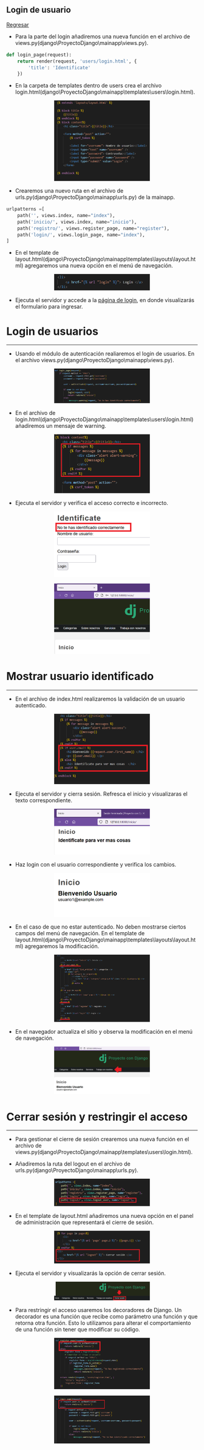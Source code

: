 ## Login de usuario

[Regresar](/CodingBootcampsESPOL-RDDW/)

* Para la parte del login añadiremos una nueva función en el archivo de views.py(django\ProyectoDjango\mainapp\views.py).

```py
def login_page(request):
    return render(request, 'users/login.html', {
        'title': 'Identificate'
    })
```

* En la carpeta de templates dentro de users crea el archivo login.html(django\ProyectoDjango\mainapp\templates\users\login.html).

<p align="center">
<img src="../imagenes/login1.png" width="50%" alt="Banner"/>
</p>

* Crearemos una nuevo ruta en el archivo de urls.py(django\ProyectoDjango\mainapp\urls.py) de la mainapp.

```py
urlpatterns =[
    path('', views.index, name="index"),
    path('inicio/', views.index, name="inicio"),
    path('registro/', views.register_page, name="register"),
    path('login/', views.login_page, name="index"),
]
```

* En el template de layout.html(django\ProyectoDjango\mainapp\templates\layouts\layout.html) agregaremos una nueva opción en el menú de navegación. 

<p align="center">
<img src="../imagenes/login2.png" width="50%" alt="Banner"/>
</p>

* Ejecuta el servidor y accede a la [página de login](http://127.0.0.1:8000/login/), en donde visualizarás el formulario para ingresar.


Login de usuarios
===========

* * *

* Usando el módulo de autenticación realiaremos el login de usuarios. En el archivo views.py(django\ProyectoDjango\mainapp\views.py).

<p align="center">
<img src="../imagenes/login3.png" width="50%" alt="Banner"/>
</p>

* En el archivo de login.html(django\ProyectoDjango\mainapp\templates\users\login.html) añadiremos un mensaje de warning.

<p align="center">
<img src="../imagenes/login5.png" width="50%" alt="Banner"/>
</p>

* Ejecuta el servidor y verifica el acceso correcto e incorrecto.

<p align="center">
<img src="../imagenes/login6.png" width="50%" alt="Banner"/>
</p>

<p align="center">
<img src="../imagenes/login7.png" width="50%" alt="Banner"/>
</p>

Mostrar usuario identificado
===========

* * *

* En el archivo de index.html realizaremos la validación de un usuario autenticado.

<p align="center">
<img src="../imagenes/login9.png" width="50%" alt="Banner"/>
</p>

*  Ejecuta el servidor y cierra sesión. Refresca el inicio y visualizaras el texto correspondiente.

<p align="center">
<img src="../imagenes/login8.png" width="50%" alt="Banner"/>
</p>

* Haz login con el usuario correspondiente y verifica los cambios.

<p align="center">
<img src="../imagenes/login23.png" width="50%" alt="Banner"/>
</p>

* En el caso de que no estar autenticado. No deben mostrarse ciertos campos del menú de navegación. En el template de layout.html(django\ProyectoDjango\mainapp\templates\layouts\layout.html) agregaremos la modificación.

<p align="center">
<img src="../imagenes/login24.png" width="50%" alt="Banner"/>
</p>

* En el navegador actualiza el sitio y observa la modificación en el menú de navegación.

<p align="center">
<img src="../imagenes/login25.png" width="50%" alt="Banner"/>
</p>

Cerrar sesión y restringir el acceso
===========

* * *

* Para gestionar el cierre de sesión crearemos una nueva función en el archivo de views.py(django\ProyectoDjango\mainapp\templates\users\login.html). 

* Añadiremos la ruta del logout en el archivo de urls.py(django\ProyectoDjango\mainapp\urls.py).

<p align="center">
<img src="../imagenes/logout1.png" width="50%" alt="Banner"/>
</p>

* En el template de layout.html añadiremos una nueva opción en el panel de administración que representará el cierre de sesión.

<p align="center">
<img src="../imagenes/logout2.png" width="50%" alt="Banner"/>
</p>

* Ejecuta el servidor y visualizarás la opción de cerrar sesión.

<p align="center">
<img src="../imagenes/logout3.png" width="50%" alt="Banner"/>
</p>

* Para restringir el acceso usaremos los decoradores de Django. Un decorador es una función que recibe como parámetro una función y que retorna otra función. Esto lo utilizamos para alterar el comportamiento de una función sin tener que modificar su código.

<p align="center">
<img src="../imagenes/logout4.png" width="50%" alt="Banner"/>
</p>

<p align="center">
<img src="../imagenes/logout5.png" width="50%" alt="Banner"/>
</p>
